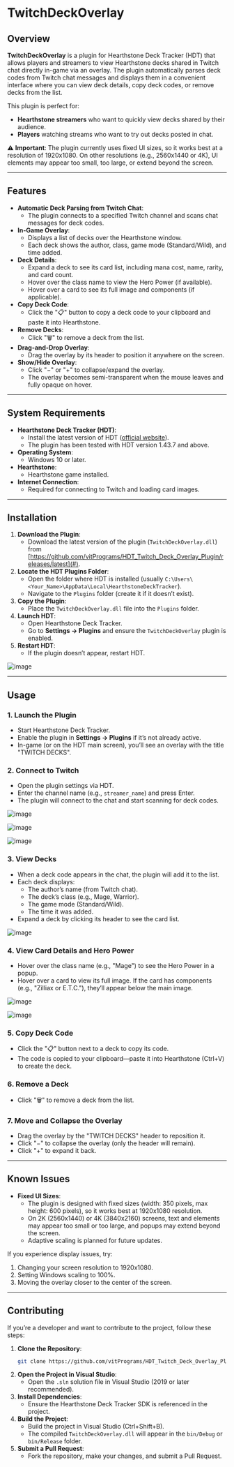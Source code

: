 # TwitchDeckOverlay

## Overview

**TwitchDeckOverlay** is a plugin for Hearthstone Deck Tracker (HDT) that allows players and streamers to view Hearthstone decks shared in Twitch chat directly in-game via an overlay. The plugin automatically parses deck codes from Twitch chat messages and displays them in a convenient interface where you can view deck details, copy deck codes, or remove decks from the list.

This plugin is perfect for:
- **Hearthstone streamers** who want to quickly view decks shared by their audience.
- **Players** watching streams who want to try out decks posted in chat.

⚠️ **Important**: The plugin currently uses fixed UI sizes, so it works best at a resolution of 1920x1080. On other resolutions (e.g., 2560x1440 or 4K), UI elements may appear too small, too large, or extend beyond the screen.

---

## Features

- **Automatic Deck Parsing from Twitch Chat**:
  - The plugin connects to a specified Twitch channel and scans chat messages for deck codes.
- **In-Game Overlay**:
  - Displays a list of decks over the Hearthstone window.
  - Each deck shows the author, class, game mode (Standard/Wild), and time added.
- **Deck Details**:
  - Expand a deck to see its card list, including mana cost, name, rarity, and card count.
  - Hover over the class name to view the Hero Power (if available).
  - Hover over a card to see its full image and components (if applicable).
- **Copy Deck Code**:
  - Click the "📋" button to copy a deck code to your clipboard and paste it into Hearthstone.
- **Remove Decks**:
  - Click "🗑️" to remove a deck from the list.
- **Drag-and-Drop Overlay**:
  - Drag the overlay by its header to position it anywhere on the screen.
- **Show/Hide Overlay**:
  - Click "−" or "+" to collapse/expand the overlay.
  - The overlay becomes semi-transparent when the mouse leaves and fully opaque on hover.

---

## System Requirements

- **Hearthstone Deck Tracker (HDT)**:
  - Install the latest version of HDT ([official website](https://hsdecktracker.net/)).
  - The plugin has been tested with HDT version 1.43.7 and above.
- **Operating System**:
  - Windows 10 or later.
- **Hearthstone**:
  - Hearthstone game installed.
- **Internet Connection**:
  - Required for connecting to Twitch and loading card images.

---

## Installation

1. **Download the Plugin**:
   - Download the latest version of the plugin (`TwitchDeckOverlay.dll`) from [https://github.com/vitPrograms/HDT_Twitch_Deck_Overlay_Plugin/releases/latest](#).
2. **Locate the HDT Plugins Folder**:
   - Open the folder where HDT is installed (usually `C:\Users\<Your_Name>\AppData\Local\HearthstoneDeckTracker`).
   - Navigate to the `Plugins` folder (create it if it doesn’t exist).
3. **Copy the Plugin**:
   - Place the `TwitchDeckOverlay.dll` file into the `Plugins` folder.
4. **Launch HDT**:
   - Open Hearthstone Deck Tracker.
   - Go to **Settings → Plugins** and ensure the `TwitchDeckOverlay` plugin is enabled.
5. **Restart HDT**:
   - If the plugin doesn’t appear, restart HDT.

![image](https://github.com/user-attachments/assets/fc7d2924-3626-41e7-9d78-7ec97b48ce1a)

---

## Usage

### 1. Launch the Plugin
- Start Hearthstone Deck Tracker.
- Enable the plugin in **Settings → Plugins** if it’s not already active.
- In-game (or on the HDT main screen), you’ll see an overlay with the title "TWITCH DECKS".

### 2. Connect to Twitch
- Open the plugin settings via HDT.
- Enter the channel name (e.g., `streamer_name`) and press Enter.
- The plugin will connect to the chat and start scanning for deck codes.

![image](https://github.com/user-attachments/assets/669fef77-9592-466c-99d6-58d7938603e6)

![image](https://github.com/user-attachments/assets/ab14a27d-ef94-4e12-9a0b-048fd3e7d95d)

![image](https://github.com/user-attachments/assets/029b19d9-28b1-47a6-91ed-2f1468230fad)

### 3. View Decks
- When a deck code appears in the chat, the plugin will add it to the list.
- Each deck displays:
  - The author’s name (from Twitch chat).
  - The deck’s class (e.g., Mage, Warrior).
  - The game mode (Standard/Wild).
  - The time it was added.
- Expand a deck by clicking its header to see the card list.

![image](https://github.com/user-attachments/assets/ca62021a-8749-43c1-bd42-4232081bc4ed)

### 4. View Card Details and Hero Power
- Hover over the class name (e.g., "Mage") to see the Hero Power in a popup.
- Hover over a card to view its full image. If the card has components (e.g., "Zilliax or E.T.C."), they’ll appear below the main image.

![image](https://github.com/user-attachments/assets/161a7062-aa47-4dd4-95dc-214d610f6e08)

![image](https://github.com/user-attachments/assets/5c4dde06-badb-4e8c-ada2-e7c68ef608c5)

### 5. Copy Deck Code
- Click the "📋" button next to a deck to copy its code.
- The code is copied to your clipboard—paste it into Hearthstone (Ctrl+V) to create the deck.

### 6. Remove a Deck
- Click "🗑️" to remove a deck from the list.

### 7. Move and Collapse the Overlay
- Drag the overlay by the "TWITCH DECKS" header to reposition it.
- Click "−" to collapse the overlay (only the header will remain).
- Click "+" to expand it back.

---

## Known Issues

- **Fixed UI Sizes**:
  - The plugin is designed with fixed sizes (width: 350 pixels, max height: 600 pixels), so it works best at 1920x1080 resolution.
  - On 2K (2560x1440) or 4K (3840x2160) screens, text and elements may appear too small or too large, and popups may extend beyond the screen.
  - Adaptive scaling is planned for future updates.

If you experience display issues, try:
1. Changing your screen resolution to 1920x1080.
2. Setting Windows scaling to 100%.
3. Moving the overlay closer to the center of the screen.

---

## Contributing

If you’re a developer and want to contribute to the project, follow these steps:

1. **Clone the Repository**:
   ```bash
   git clone https://github.com/vitPrograms/HDT_Twitch_Deck_Overlay_Plugin.git
   ```
2. **Open the Project in Visual Studio**:
   - Open the `.sln` solution file in Visual Studio (2019 or later recommended).
3. **Install Dependencies**:
   - Ensure the Hearthstone Deck Tracker SDK is referenced in the project.
4. **Build the Project**:
   - Build the project in Visual Studio (Ctrl+Shift+B).
   - The compiled `TwitchDeckOverlay.dll` will appear in the `bin/Debug` or `bin/Release` folder.
5. **Submit a Pull Request**:
   - Fork the repository, make your changes, and submit a Pull Request.
